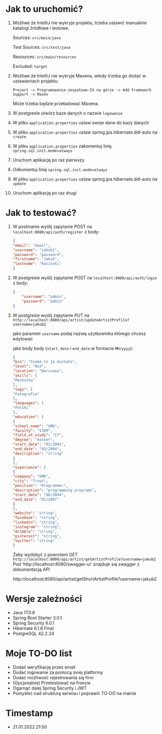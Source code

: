 # Jak to uruchomić?

1. Możliwe że IntelliJ nie wykryje projektu, trzeba ustawić manualnie katalogi źródłowe i testowe.

   Sources: `src/main/java`

   Test Sources: `src/test/java`

   Resources: `src/main/resources`

   Excluded: `target`

2. Możliwe że IntelliJ nie wykryje Mavena, wtedy trzeba go dodać w ustawieniach projektu.

   `Project -> Programowanie-zespołowe-IX na górze -> Add Framework Support -> Maven`

   Może trzeba będzie przeładować Mavena.

3. W postgresie utwórz baze danych o nazwie `logowanie`
4. W pliku `application.properties` ustaw swoje dane do bazy danych
5. W pliku `application.properties` ustaw spring.jpa.hibernate.ddl-auto na `create`
6. W pliku `application.properties` zakomentuj linię `spring.sql.init.mode=always`
7. Uruchom aplikację po raz pierwszy
8. Odkomentuj linię `spring.sql.init.mode=always`
9. W pliku `application.properties` ustaw spring.jpa.hibernate.ddl-auto na `update`
10. Uruchom aplikację po raz drugi

# Jak to testować?

1. W postmanie wyślij zapytanie POST na `localhost:8080/api/auth/register`
   z body:
    ```json
    {
    "email": "email",
    "username": "jakub1",
    "password": "password",
    "firstname": "Jakub",
    "lastname": "Kasinski"
    }
    ```
2. W postgresie wyślij zapytanie POST na `localhost:8080/api/auth/login`
   z body:
    ```json
    {
        "username": "admin",
        "password": "admin"
    }
    ```

3. W postgresie wyślij zapytanie PUT na `http://localhost:8080/api/artist/updateArtistProfile?username=jakub2`
   
   jako parametr `username` podaj nazwę użytkownika którego chcesz edytować
   
   jako body body (`start_date` i `end_date` w formacie `MM/yyyy`):
    ```json
   {
   "bio": "Siema to ja michała",
   "level": "Mid",
   "location": "Warszawa",
   "skills": [
   "Maskotka"
   ],
   "tags": [
   "Fotografia"
   ],
   "languages": [
   "Polski"
   ],
   "education": [
   {
   "school_name": "UMK",
   "faculty": "STEM",
   "field_of_study": "IT",
   "degree": "master",
   "start_date": "01/2001",
   "end_date": "03/2004",
   "description": "string"
   }
   ],
   "experience": [
   {
   "company": "UMK",
   "city": "Trouń",
   "position": "Programmer",
   "description": "programming programs",
   "start_date": "06/2004",
   "end_date": "01/2007"
   }
   ],
   "website": "string",
   "facebook": "string",
   "linkedin": "string",
   "instagram": "string",
   "dribble": "string",
   "pinterest": "string",
   "twitter": "string"
   }
    ```
   Żeby wydobyć z powrotem GET `http://localhost:8080/api/artist/getArtistProfile?username=jakub2`
   Pod 'http://localhost:8080/swagger-ui' znajduje się swagger z dokumentacją API

   http://localhost:8080/api/artist/getShortArtistProfile?username=jakub2

# Wersje zależności

- Java 17.0.6
- Spring Boot Starter 3.0.1
- Spring Security 6.0.1
- Hibernate 6.1.6 Final
- PostgreSQL 42.2.24

# Moje TO-DO list

- Dodać weryfikację przez email
- Dodać logowanie za pomocą innej platformy
- Dodać możliwość rejestrowania się firm
- (Opcjonalnie) Przetestować na froncie
- Ogarnąć dalej Spring Security i JWT
- Pomyśleć nad strukturą serwisu i poprawić TO-DO na mainie

# Timestamp

- 21.01.2022 21:50